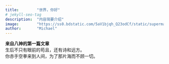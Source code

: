 ```yaml
---
title:        "世界，你好"
# jekyll-seo-tag
description:  "内容简要介绍"
image:        "https://ss0.bdstatic.com/5aV1bjqh_Q23odCf/static/superman/img/logo/bd_logo1_31bdc765.png"
author:       "Michael"
---
```

**来自八神的第一篇文章**    
生后不只有眼前的苟且，还有诗和远方。   
你赤手空拳来到人间，为了那片海而不顾一切。
